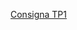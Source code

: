 [Consigna TP1](https://docs.google.com/document/d/1YcgHXJxNaZTd8kR-Go3hQWlFSMKVWkWdTwMRZvcBOzc/edit)
